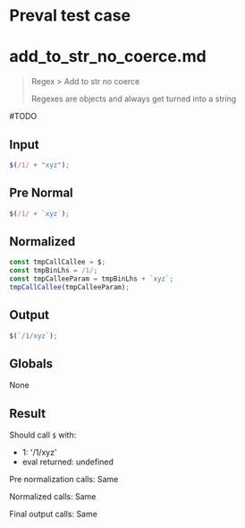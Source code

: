 # Preval test case

# add_to_str_no_coerce.md

> Regex > Add to str no coerce
>
> Regexes are objects and always get turned into a string

#TODO

## Input

`````js filename=intro
$(/1/ + "xyz");
`````

## Pre Normal

`````js filename=intro
$(/1/ + `xyz`);
`````

## Normalized

`````js filename=intro
const tmpCallCallee = $;
const tmpBinLhs = /1/;
const tmpCalleeParam = tmpBinLhs + `xyz`;
tmpCallCallee(tmpCalleeParam);
`````

## Output

`````js filename=intro
$(`/1/xyz`);
`````

## Globals

None

## Result

Should call `$` with:
 - 1: '/1/xyz'
 - eval returned: undefined

Pre normalization calls: Same

Normalized calls: Same

Final output calls: Same
